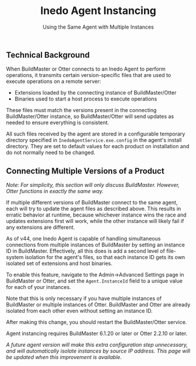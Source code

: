 ﻿---
title: Inedo Agent Instancing
subtitle: Using the Same Agent with Multiple Instances
sequence: 20
keywords: inedo, inedo agent

---

## Technical Background

When BuildMaster or Otter connects to an Inedo Agent to perform operations, it transmits certain version-specific files that are used to execute operations on a remote server:

 - Extensions loaded by the connecting instance of BuildMaster/Otter
 - Binaries used to start a host process to execute operations

These files must match the versions present in the connecting BuildMaster/Otter instance, so BuildMaster/Otter will send updates as needed to ensure everything is consistent.

All such files received by the agent are stored in a configurable temporary directory specified in `InedoAgentService.exe.config` in the agent's install directory. They are set to default values for each product on installation and do not normally need to be changed.


## Connecting Multiple Versions of a Product

_Note: For simplicity, this section will only discuss BuildMaster. However, Otter functions in exactly the same way._

If multiple different versions of BuildMaster connect to the same agent, each will try to update the agent files as described above. This results in erratic behavior at runtime, because whichever instance wins the race and updates extensions first will work, while the other instance will likely fail if any extensions are different.

As of v44, one Inedo Agent is capable of handling simultaneous connections from multiple instances of BuildMaster by setting an instance ID in BuildMaster. Effectively, all this does is add a second level of file-system isolation for the agent's files, so that each instance ID gets its own isolated set of extensions and host binaries.

To enable this feature, navigate to the Admin->Advanced Settings page in BuildMaster or Otter, and set the `Agent.InstanceId` field to a unique value for each of your instances.

Note that this is only necessary if you have multiple instances of BuildMaster or multiple instances of Otter. BuildMaster and Otter are already isolated from each other even
without setting an instance ID.

After making this change, you should restart the BuildMaster/Otter service.

Agent instancing requires BuildMaster 6.1.20 or later or Otter 2.2.10 or later.

_A future agent version will make this extra configuration step unnecessary, and will automatically isolate instances by source IP address. This page will be updated when this improvement is available._
